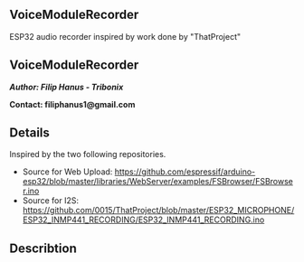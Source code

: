 ## VoiceModuleRecorder
ESP32 audio recorder inspired by work done by "ThatProject"

## VoiceModuleRecorder
***Author: Filip Hanus - Tribonix***
   
__Contact: filiphanus1@gmail.com__

## Details
Inspired by the two following repositories.

* Source for Web Upload: https://github.com/espressif/arduino-esp32/blob/master/libraries/WebServer/examples/FSBrowser/FSBrowser.ino
* Source for I2S: https://github.com/0015/ThatProject/blob/master/ESP32_MICROPHONE/ESP32_INMP441_RECORDING/ESP32_INMP441_RECORDING.ino

## Describtion



